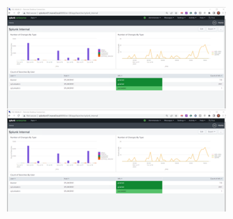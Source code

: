 <img src="https://github.com/Nisha318/Splunk-Projects/blob/main/Create%20a%20Dashboard%20with%20Pivot/Pivot%201.png">

<img src="https://github.com/Nisha318/Splunk-Projects/blob/main/Create%20a%20Dashboard%20with%20Pivot/Pivot%201.png">

